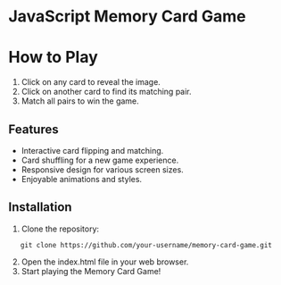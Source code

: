 ﻿# JavaScript Memory Card Game

# How to Play
1. Click on any card to reveal the image.
2. Click on another card to find its matching pair.
3. Match all pairs to win the game.

## Features
* Interactive card flipping and matching.
* Card shuffling for a new game experience.
* Responsive design for various screen sizes.
* Enjoyable animations and styles.

## Installation
1. Clone the repository:
```
   git clone https://github.com/your-username/memory-card-game.git
```
2. Open the index.html file in your web browser.
3. Start playing the Memory Card Game!
